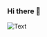 ### Hi there 👋

<!--
**patilharss/patilharss** is a ✨ _special_ ✨ repository because its `README.md` (this file) appears on your GitHub profile.

Here are some ideas to get you started:

- 🔭 I’m currently working on ...
- 🌱 I’m currently learning ...
- 👯 I’m looking to collaborate on ...
- 🤔 I’m looking for help with ...
- 💬 Ask me about ...
- 📫 How to reach me: ...
- 😄 Pronouns: ...
- ⚡ Fun fact: ...
-->

![Text](https://github.com/patilharss/patilharss/blob/main/Hello%20world%20%2C%20i'm%20Harsh%20!.gif)
